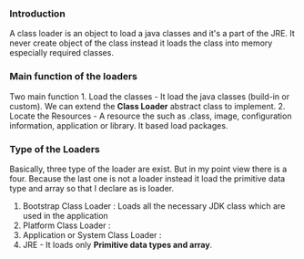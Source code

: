 ### Introduction

A class loader is an object to load a java classes and it's a part of the JRE. It never create object of the class instead it loads the class into memory especially required classes.

### Main function of the loaders

Two main function
	1. Load the classes - It load the java classes (build-in or custom). We can extend the  **Class Loader** abstract class to implement.
	2. Locate the Resources - A resource the such as .class, image, configuration information, application or library. It based load packages.

### Type of the Loaders

Basically, three type of the loader are exist. But in my point view there is a four. Because the last one is not a loader instead it load the primitive data type and array so that I declare as is loader.

1. Bootstrap Class Loader : Loads all the necessary JDK class which are used in the application
2. Platform Class Loader :
3. Application or System Class Loader : 
4. JRE - It loads only **Primitive data types and array**.